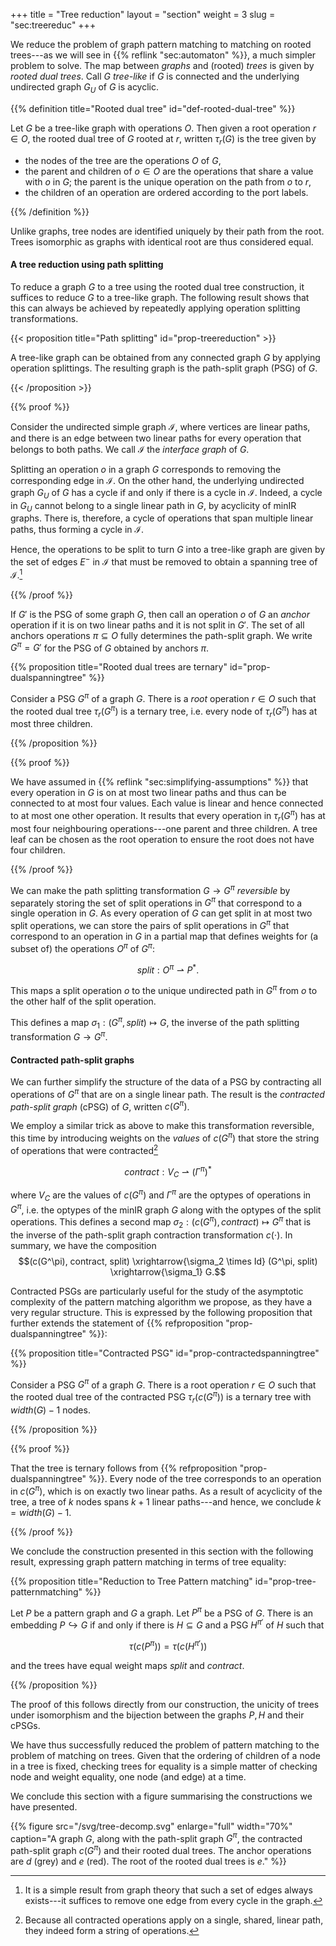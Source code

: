 +++
title = "Tree reduction"
layout = "section"
weight = 3
slug = "sec:treereduc"
+++

We reduce the problem of graph pattern matching to matching on rooted trees---as
we will see in {{% reflink "sec:automaton" %}}, a much simpler problem to solve.
The map between _graphs_ and (rooted) _trees_ is given by _rooted dual trees_.
Call $G$ _tree-like_ if $G$ is connected and the underlying undirected graph
$G_U$ of $G$ is acyclic.

{{% definition title="Rooted dual tree" id="def-rooted-dual-tree" %}}

Let $G$ be a tree-like graph with operations $O$. Then given a root operation
$r \in O$, the rooted dual tree of $G$ rooted at $r$, written $\tau_r(G)$ is the
tree given by

- the nodes of the tree are the operations $O$ of $G$,
- the parent and children of $o \in O$ are the operations that share a value
  with $o$ in $G$; the parent is the unique operation on the path from $o$ to
  $r$,
- the children of an operation are ordered according to the port labels.

{{% /definition %}}

Unlike graphs, tree nodes are identified uniquely by their path from the root.
Trees isomorphic as graphs with identical root are thus considered equal.

#### A tree reduction using path splitting

To reduce a graph $G$ to a tree using the rooted dual tree construction, it
suffices to reduce $G$ to a tree-like graph. The following result shows that
this can always be achieved by repeatedly applying operation splitting
transformations.

<!-- prettier-ignore -->
{{< proposition title="Path splitting" id="prop-treereduction" >}}

A tree-like graph can be obtained from any connected graph $G$ by applying
operation splittings. The resulting graph is the path-split graph (PSG) of $G$.

<!-- prettier-ignore -->
{{< /proposition >}}

<!-- prettier-ignore -->
{{% proof %}}

Consider the undirected simple graph $\mathcal{I}$, where vertices are linear
paths, and there is an edge between two linear paths for every operation that
belongs to both paths. We call $\mathcal{I}$ the _interface graph_ of $G$.

Splitting an operation $o$ in a graph $G$ corresponds to removing the
corresponding edge in $\mathcal{I}$. On the other hand, the underlying
undirected graph $G_U$ of $G$ has a cycle if and only if there is a cycle in
$\mathcal{I}$. Indeed, a cycle in $G_U$ cannot belong to a single linear path in
$G$, by acyclicity of minIR graphs. There is, therefore, a cycle of operations
that span multiple linear paths, thus forming a cycle in $\mathcal{I}$.

Hence, the operations to be split to turn $G$ into a tree-like graph are given
by the set of edges $E^-$ in $\mathcal{I}$ that must be removed to obtain a
spanning tree of $\mathcal{I}.$[^spantheo]

[^spantheo]:
    It is a simple result from graph theory that such a set of edges always
    exists---it suffices to remove one edge from every cycle in the graph.

<!-- prettier-ignore -->
{{% /proof %}}

If $G'$ is the PSG of some graph $G$, then call an operation $o$ of $G$ an
_anchor_ operation if it is on two linear paths and it is not split in $G'$. The
set of all anchors operations $\pi \subseteq O$ fully determines the path-split
graph. We write $G^\pi = G'$ for the PSG of $G$ obtained by anchors $\pi$.

{{% proposition title="Rooted dual trees are ternary" id="prop-dualspanningtree" %}}

Consider a PSG $G^\pi$ of a graph $G$. There is a _root_ operation $r \in O$
such that the rooted dual tree $\tau_r(G^\pi)$ is a ternary tree, i.e. every
node of $\tau_r(G^\pi)$ has at most three children.

{{% /proposition %}}

{{% proof %}}

We have assumed in {{% reflink "sec:simplifying-assumptions" %}} that every
operation in $G$ is on at most two linear paths and thus can be connected to at
most four values. Each value is linear and hence connected to at most one other
operation. It results that every operation in $\tau_r(G^\pi)$ has at most four
neighbouring operations---one parent and three children. A tree leaf can be
chosen as the root operation to ensure the root does not have four children.

{{% /proof %}}

We can make the path splitting transformation $G \to G^\pi$ _reversible_ by
separately storing the set of split operations in $G^\pi$ that correspond to a
single operation in $G$. As every operation of $G$ can get split in at most two
split operations, we can store the pairs of split operations in $G^\pi$ that
correspond to an operation in $G$ in a partial map that defines weights for (a
subset of) the operations $O^\pi$ of $G^\pi$:

$$split: O^\pi \rightharpoonup P^\ast.$$

This maps a split operation $o$ to the unique undirected path in $G^\pi$ from
$o$ to the other half of the split operation.

This defines a map $\sigma_1: (G^\pi, split) \mapsto G$, the inverse of the path
splitting transformation $G \to G^\pi$.

#### Contracted path-split graphs

We can further simplify the structure of the data of a PSG by contracting all
operations of $G^\pi$ that are on a single linear path. The result is the
_contracted path-split graph_ (cPSG) of $G$, written $c(G^\pi)$.

We employ a similar trick as above to make this transformation reversible, this
time by introducing weights on the _values_ of $c(G^\pi)$ that store the string
of operations that were contracted[^whystring]

$$contract: V_C \rightharpoonup (\Gamma^\pi)^\ast$$

where $V_C$ are the values of $c(G^\pi)$ and $\Gamma^\pi$ are the optypes of
operations in $G^\pi$, i.e. the optypes of the minIR graph $G$ along with the
optypes of the split operations. This defines a second map
$\sigma_2: (c(G^\pi), contract) \mapsto G^\pi$ that is the inverse of the
path-split graph contraction transformation $c(\cdot)$. In summary, we have the
composition
$$(c(G^\pi), contract, split) \xrightarrow{\sigma_2 \times Id} (G^\pi, split) \xrightarrow{\sigma_1} G.$$
[^whystring]: Because all contracted operations apply on a single, shared,
linear path, they indeed form a string of operations.

Contracted PSGs are particularly useful for the study of the asymptotic
complexity of the pattern matching algorithm we propose, as they have a very
regular structure. This is expressed by the following proposition that further
extends the statement of {{% refproposition "prop-dualspanningtree" %}}:

{{% proposition title="Contracted PSG" id="prop-contractedspanningtree" %}}

Consider a PSG $G^\pi$ of a graph $G$. There is a root operation $r \in O$ such
that the rooted dual tree of the contracted PSG $\tau_r(c(G^\pi))$ is a ternary
tree with $width(G) - 1$ nodes.

{{% /proposition %}}

{{% proof %}}

That the tree is ternary follows from
{{% refproposition "prop-dualspanningtree" %}}. Every node of the tree
corresponds to an operation in $c(G^\pi)$, which is on exactly two linear paths.
As a result of acyclicity of the tree, a tree of $k$ nodes spans $k+1$ linear
paths---and hence, we conclude $k = width(G) - 1$.

{{% /proof %}}

We conclude the construction presented in this section with the following
result, expressing graph pattern matching in terms of tree equality:

<!-- prettier-ignore -->
{{% proposition title="Reduction to Tree Pattern matching" id="prop-tree-patternmatching" %}}

Let $P$ be a pattern graph and $G$ a graph. Let $P^\pi$ be a PSG of $G$. There
is an embedding $P \hookrightarrow G$ if and only if there is $H \subseteq G$
and a PSG $H^{\pi'}$ of $H$ such that

$$\tau(c(P^\pi)) = \tau(c(H^{\pi'}))$$

and the trees have equal weight maps $split$ and $contract$.

<!-- prettier-ignore -->
{{% /proposition %}}

The proof of this follows directly from our construction, the unicity of trees
under isomorphism and the bijection between the graphs $P, H$ and their cPSGs.

We have thus successfully reduced the problem of pattern matching to the problem
of matching on trees. Given that the ordering of children of a node in a tree is
fixed, checking trees for equality is a simple matter of checking node and
weight equality, one node (and edge) at a time.

We conclude this section with a figure summarising the constructions we have presented.

{{% figure src="/svg/tree-decomp.svg" enlarge="full" width="70%"
    caption="A graph $G$, along with the path-split graph $G^\pi$, the contracted path-split graph $c(G^\pi)$ and their rooted dual trees. The anchor operations are $d$ (grey) and $e$ (red). The root of the rooted dual trees is $e$." %}}
